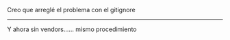 Creo que arreglé el problema con el gitignore
************************************************
Y ahora sin vendors...... mismo procedimiento
